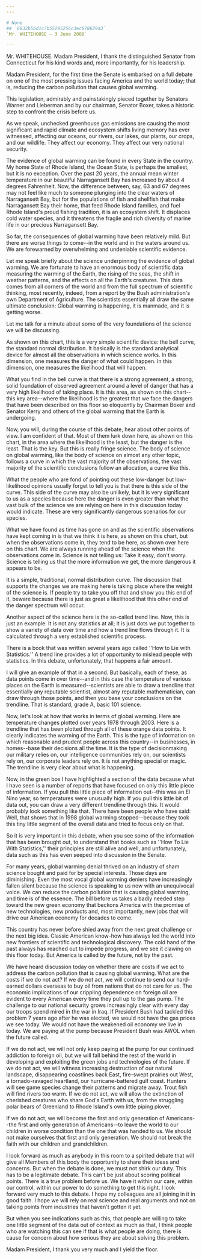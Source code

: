 ```yaml
---
---

# None
## `6932b5bd1c7b55295256c3ec078629a3`
`Mr. WHITEHOUSE — 3 June 2008`

---
```



Mr. WHITEHOUSE. Madam President, I thank the distinguished Senator 
from Connecticut for his kind words and, more importantly, for his 
leadership.

Madam President, for the first time the Senate is embarked on a full 
debate on one of the most pressing issues facing America and the world 
today; that is, reducing the carbon pollution that causes global 
warming.

This legislation, admirably and painstakingly pieced together by 
Senators Warner and Lieberman and by our chairman, Senator Boxer, takes 
a historic step to confront the crisis before us.

As we speak, unchecked greenhouse gas emissions are causing the most 
significant and rapid climate and ecosystem shifts living memory has 
ever witnessed, affecting our oceans, our rivers, our lakes, our 
plants, our crops, and our wildlife. They affect our economy. They 
affect our very national security.

The evidence of global warming can be found in every State in the 
country. My home State of Rhode Island, the Ocean State, is perhaps the 
smallest, but it is no exception. Over the past 20 years, the annual 
mean winter temperature in our beautiful Narragansett Bay has increased 
by about 4 degrees Fahrenheit. Now, the difference between, say, 63 and 
67 degrees may not feel like much to someone plunging into the clear 
waters of Narragansett Bay, but for the populations of fish and 
shellfish that make Narragansett Bay their home, that feed Rhode Island 
families, and fuel Rhode Island's proud fishing tradition, it is an 
ecosystem shift. It displaces cold water species, and it threatens the 
fragile and rich diversity of marine life in our precious Narragansett 
Bay.


So far, the consequences of global warming have been relatively mild. 
But there are worse things to come--in the world and in the waters 
around us. We are forewarned by overwhelming and undeniable scientific 
evidence.

Let me speak briefly about the science underpinning the evidence of 
global warming. We are fortunate to have an enormous body of scientific 
data measuring the warming of the Earth, the rising of the seas, the 
shift in weather patterns, and the effects on all the Earth's 
creatures. This data comes from all corners of the world and from the 
full spectrum of scientific thinking, most recently, indeed, from a 
report by the Bush administration's own Department of Agriculture. The 
scientists essentially all draw the same ultimate conclusion: Global 
warming is happening, it is manmade, and it is getting worse.

Let me talk for a minute about some of the very foundations of the 
science we will be discussing.

As shown on this chart, this is a very simple scientific device: the 
bell curve, the standard normal distribution. It basically is the 
standard analytical device for almost all the observations in which 
science works. In this dimension, one measures the danger of what could 
happen. In this dimension, one measures the likelihood that will 
happen.

What you find in the bell curve is that there is a strong agreement, 
a strong, solid foundation of observed agreement around a level of 
danger that has a very high likelihood of taking place. It is this 
area, as shown on this chart--this key area--where the likelihood is 
the greatest that we face the dangers that have been described on this 
floor so eloquently by Chairman Boxer and Senator Kerry and others of 
the global warming that the Earth is undergoing.

Now, you will, during the course of this debate, hear about other 
points of view. I am confident of that. Most of them lurk down here, as 
shown on this chart, in the area where the likelihood is the least, but 
the danger is the least. That is the key. But this is really fringe 
science. The body of science on global warming, like the body of 
science on almost any other topic, follows a curve in which the vast 
majority of the observations, the vast majority of the scientific 
conclusions follow an allocation, a curve like this.

What the people who are fond of pointing out these low-danger but 
low-likelihood opinions usually forget to tell you is that there is 
this side of the curve. This side of the curve may also be unlikely, 
but it is very significant to us as a species because here the danger 
is even greater than what the vast bulk of the science we are relying 
on here in this discussion today would indicate. These are very 
significantly dangerous scenarios for our species.

What we have found as time has gone on and as the scientific 
observations have kept coming in is that we think it is here, as shown 
on this chart, but when the observations come in, they tend to be here, 
as shown over here on this chart. We are always running ahead of the 
science when the observations come in. Science is not telling us: Take 
it easy, don't worry. Science is telling us that the more information 
we get, the more dangerous it appears to be.

It is a simple, traditional, normal distribution curve. The 
discussion that supports the changes we are making here is taking place 
where the weight of the science is. If people try to take you off that 
and show you this end of it, beware because there is just as great a 
likelihood that this other end of the danger spectrum will occur.

Another aspect of the science here is the so-called trend line. Now, 
this is just an example. It is not any statistics at all; it is just 
dots we put together to show a variety of data over time and how a 
trend line flows through it. It is calculated through a very 
established scientific process.



There is a book that was written several years ago called ''How to 
Lie with Statistics.'' A trend line provides a lot of opportunity to 
mislead people with statistics. In this debate, unfortunately, that 
happens a fair amount.


I will give an example of that in a second. But basically, each of 
these, as data points come in over time--and in this case the 
temperature of various places on the Earth is measured--scientists are 
able to draw a trendline that essentially any reputable scientist, 
almost any reputable mathematician, can draw through those points, and 
then you base your conclusions on the trendline. That is standard, 
grade A, basic 101 science.

Now, let's look at how that works in terms of global warming. Here 
are temperature changes plotted over years 1978 through 2003. Here is a 
trendline that has been plotted through all of these orange data 
points. It clearly indicates the warming of the Earth. This is the type 
of information on which reasonable and prudent people across this 
country--in businesses, in homes--base their decisions all the time. It 
is the type of decisionmaking our military relies on, our intelligence 
communities rely on, our scientists rely on, our corporate leaders rely 
on. It is not anything special or magic. The trendline is very clear 
about what is happening.

Now, in the green box I have highlighted a section of the data 
because what I have seen is a number of reports that have focused on 
only this little piece of information. If you pull this little piece of 
information out--this was an El Nino year, so temperatures were 
unusually high. If you pull this little bit of data out, you can draw a 
very different trendline through this. It would probably look something 
like that. There have been people who have said: Well, that shows that 
in 1998 global warming stopped--because they took this tiny little 
segment of the overall data and tried to focus only on that.

So it is very important in this debate, when you see some of the 
information that has been brought out, to understand that books such as 
''How To Lie With Statistics,'' their principles are still alive and 
well, and unfortunately, data such as this has even seeped into 
discussion in the Senate.

For many years, global warming denial thrived on an industry of sham 
science bought and paid for by special interests. Those days are 
diminishing. Even the most vocal global warming deniers have 
increasingly fallen silent because the science is speaking to us now 
with an unequivocal voice. We can reduce the carbon pollution that is 
causing global warming, and time is of the essence. The bill before us 
takes a badly needed step toward the new green economy that beckons 
America with the promise of new technologies, new products and, most 
importantly, new jobs that will drive our American economy for decades 
to come.

This country has never before shied away from the next great 
challenge or the next big idea. Classic American know-how has always 
led the world into new frontiers of scientific and technological 
discovery. The cold hand of the past always has reached out to impede 
progress, and we see it clawing on this floor today. But America is 
called by the future, not by the past.

We have heard discussion today on whether there are costs if we act 
to address the carbon pollution that is causing global warming. What 
are the costs if we do not act? If we do not act, we will continue to 
send our hard-earned dollars overseas to buy oil from nations that do 
not care for us. The economic implications of our crippling dependence 
on foreign oil are evident to every American every time they pull up to 
the gas pump. The challenge to our national security grows increasingly 
clear with every day our troops spend mired in the war in Iraq. If 
President Bush had tackled this problem 7 years ago after he was 
elected, we would not have the gas prices we see today. We would not 
have the weakened oil economy we live in today. We are paying at the 
pump because President Bush was AWOL when the future called.

If we do not act, we will not only keep paying at the pump for our 
continued addiction to foreign oil, but we will fall behind the rest of 
the world in developing and exploiting the green jobs and technologies 
of the future. If we do not act, we will witness increasing destruction 
of our natural landscape, disappearing coastlines back East, fire-swept 
prairies out West, a tornado-ravaged heartland, our hurricane-battered 
gulf coast. Hunters will see game species change their patterns and 
migrate away. Trout fish will find rivers too warm. If we do not act, 
we will allow the extinction of cherished creatures who share God's 
Earth with us, from the struggling polar bears of Greenland to Rhode 
Island's own little piping plover.

If we do not act, we will become the first and only generation of 
Americans--the first and only generation of Americans--to leave the 
world to our children in worse condition than the one that was handed 
to us. We should not make ourselves that first and only generation. We 
should not break the faith with our children and grandchildren.

I look forward as much as anybody in this room to a spirited debate 
that will give all Members of this body the opportunity to share their 
ideas and concerns. But when the debate is done, we must not shirk our 
duty. This has to be a legitimate debate. This can't be just about 
scoring political points. There is a true problem before us. We have it 
within our care, within our control, within our power to do something 
to get this right. I look forward very much to this debate. I hope my 
colleagues are all joining in it in good faith. I hope we will rely on 
real science and real arguments and not on talking points from 
industries that haven't gotten it yet.

But when you see indications such as this, that people are willing to 
take one little segment of the data out of context as much as that, I 
think people who are watching this can see if that is what people are 
doing, there is cause for concern about how serious they are about 
solving this problem.

Madam President, I thank you very much and I yield the floor.